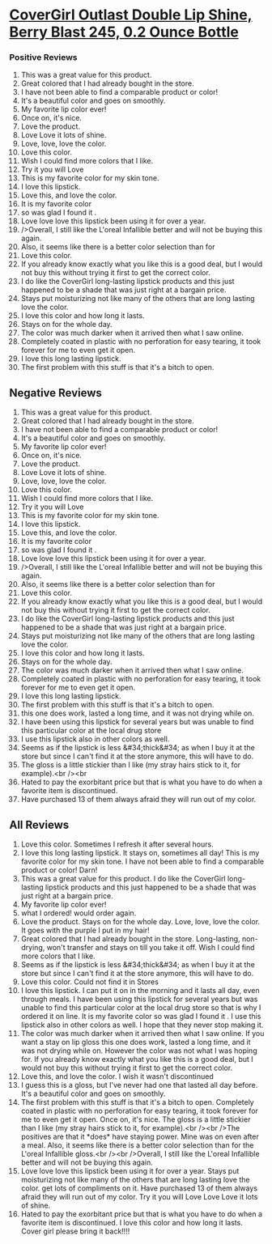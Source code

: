 # [CoverGirl Outlast Double Lip Shine, Berry Blast 245, 0.2 Ounce Bottle](https://products.checkmycream.com/products/CoverGirl-Outlast-Double-Lip-Shine-Berry-Blast-245-0.2-Ounce-Bottle.html)

### Positive Reviews

<ol>
      <li>This was a great value for this product.  </li>
      <li>Great colored that I had already bought in the store.</li>
      <li>I have not been able to find a comparable product or color!</li>
      <li>It&#x27;s a beautiful color and goes on smoothly.</li>
      <li>My favorite lip color ever!</li>
      <li>Once on, it&#x27;s nice.</li>
      <li>Love the product.</li>
      <li>Love Love it lots of shine.</li>
      <li>Love, love, love the color.</li>
      <li>Love this color.</li>
      <li>Wish I could find more colors that I like.</li>
      <li>Try it you will Love</li>
      <li>This is my favorite color for my skin tone.  </li>
      <li>I love this lipstick.  </li>
      <li>Love this, and love the color.</li>
      <li>It is my favorite color</li>
      <li>so was glad I found it .  </li>
      <li>Love love love this lipstick been using it for over a year.</li>
      <li>/&gt;Overall, I still like the L&#x27;oreal Infallible better and will not be buying this again.</li>
      <li>Also, it seems like there is a better color selection than for</li>
      <li>Love this color.</li>
      <li>If you already know exactly what you like this is a good deal, but I would not buy this without trying it first to get the correct color.</li>
      <li>I do like the CoverGirl long-lasting lipstick products and this just happened to be a shade that was just right at a bargain price.</li>
      <li>Stays put moisturizing not like many of the others that are long lasting love the color.</li>
      <li>I love this color and how long it lasts.  </li>
      <li>Stays on for the whole day.</li>
      <li>The color was much darker when it arrived then what I saw online.</li>
      <li>Completely coated in plastic with no perforation for easy tearing, it took forever for me to even get it open.</li>
      <li>I love this long lasting lipstick.</li>
      <li>The first problem with this stuff is that it&#x27;s a bitch to open.</li>
</ol>


<h2>Negative Reviews</h2>
<ol>
<li> This was a great value for this product.  </li>
<li> Great colored that I had already bought in the store.</li>
<li> I have not been able to find a comparable product or color!</li>
<li> It&#x27;s a beautiful color and goes on smoothly.</li>
<li> My favorite lip color ever!</li>
<li> Once on, it&#x27;s nice.</li>
<li> Love the product.</li>
<li> Love Love it lots of shine.</li>
<li> Love, love, love the color.</li>
<li> Love this color.</li>
<li> Wish I could find more colors that I like.</li>
<li> Try it you will Love</li>
<li> This is my favorite color for my skin tone.  </li>
<li> I love this lipstick.  </li>
<li> Love this, and love the color.</li>
<li> It is my favorite color</li>
<li> so was glad I found it .  </li>
<li> Love love love this lipstick been using it for over a year.</li>
<li> /&gt;Overall, I still like the L&#x27;oreal Infallible better and will not be buying this again.</li>
<li> Also, it seems like there is a better color selection than for</li>
<li> Love this color.</li>
<li> If you already know exactly what you like this is a good deal, but I would not buy this without trying it first to get the correct color.</li>
<li> I do like the CoverGirl long-lasting lipstick products and this just happened to be a shade that was just right at a bargain price.</li>
<li> Stays put moisturizing not like many of the others that are long lasting love the color.</li>
<li> I love this color and how long it lasts.  </li>
<li> Stays on for the whole day.</li>
<li> The color was much darker when it arrived then what I saw online.</li>
<li> Completely coated in plastic with no perforation for easy tearing, it took forever for me to even get it open.</li>
<li> I love this long lasting lipstick.</li>
<li> The first problem with this stuff is that it&#x27;s a bitch to open.</li>
<li> this one does work, lasted a long time, and it was not drying while on.</li>
<li> I have been using this lipstick for several years but was unable to find this particular color at the local drug store</li>
<li> I use this lipstick also in other colors as well.  </li>
<li> Seems as if the lipstick is less &amp;#34;thick&amp;#34; as when I buy it at the store but since I can&#x27;t find it at the store anymore, this will have to do.</li>
<li> The gloss is a little stickier than I like (my stray hairs stick to it, for example).&lt;br /&gt;&lt;br</li>
<li> Hated to pay the exorbitant price but that is what you have to do when a favorite item is discontinued.  </li>
<li> Have purchased 13 of them always afraid they will run out of my color.  </li>
</ol>

<h2>All Reviews</h2>

<ol>
    <li> Love this color. Sometimes I refresh it after several hours.</li>
    <li> I love this long lasting lipstick. It stays on, sometimes all day! This is my favorite color for my skin tone.  I have not been able to find a comparable product or color! Darn!</li>
    <li> This was a great value for this product.  I do like the CoverGirl long-lasting lipstick products and this just happened to be a shade that was just right at a bargain price.</li>
    <li> My favorite lip color ever!</li>
    <li> what I ordered!  would order again.</li>
    <li> Love the product. Stays on for the whole day. Love, love, love the color. It goes with the purple I put in my hair!</li>
    <li> Great colored that I had already bought in the store. Long-lasting, non-drying, won&#x27;t transfer and stays on till you take it off. Wish I could find more colors that I like.</li>
    <li> Seems as if the lipstick is less &amp;#34;thick&amp;#34; as when I buy it at the store but since I can&#x27;t find it at the store anymore, this will have to do.</li>
    <li> Love this color. Could not find it in Stores</li>
    <li> I love this lipstick.  I can put it on in the morning and it lasts all day, even through meals.  I have been using this lipstick for several years but was unable to find this particular color at the local drug store so that is why I ordered it on line. It is my favorite color so was glad I found it .  I use this lipstick also in other colors as well.  I hope that they never stop making it.</li>
    <li> The color was much darker when it arrived then what I saw online. If you want a stay on lip gloss this one does work, lasted a long time, and it was not drying while on. However the color was not what I was hoping for. If you already know exactly what you like this is a good deal, but I would not buy this without trying it first to get the correct color.</li>
    <li> Love this, and love the color. I wish it wasn&#x27;t discontinued</li>
    <li> I guess this is a gloss, but I&#x27;ve never had one that lasted all day before. It&#x27;s a beautiful color and goes on smoothly.</li>
    <li> The first problem with this stuff is that it&#x27;s a bitch to open. Completely coated in plastic with no perforation for easy tearing, it took forever for me to even get it open. Once on, it&#x27;s nice. The gloss is a little stickier than I like (my stray hairs stick to it, for example).&lt;br /&gt;&lt;br /&gt;The positives are that it *does* have staying power. Mine was on even after a meal. Also, it seems like there is a better color selection than for the L&#x27;oreal Infallible gloss.&lt;br /&gt;&lt;br /&gt;Overall, I still like the L&#x27;oreal Infallible better and will not be buying this again.</li>
    <li> Love love love this lipstick been using it for over a year. Stays put moisturizing not like many of the others that are long lasting love the color. get lots of compliments on it.  Have purchased 13 of them always afraid they will run out of my color.  Try it you will Love Love Love it lots of shine.</li>
    <li> Hated to pay the exorbitant price but that is what you have to do when a favorite item is discontinued.  I love this color and how long it lasts.  Cover girl please bring it back!!!!</li>
</ol>




